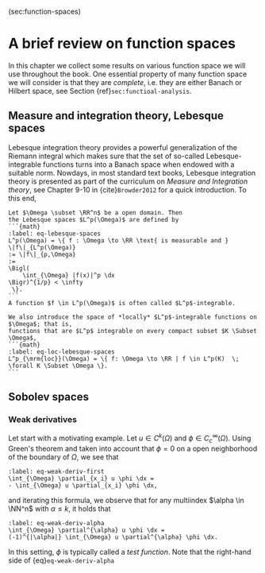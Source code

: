 (sec:function-spaces)
# A brief review on function spaces

In this chapter we collect some results on various function space we will
use throughout the book. One essential property of many function
space we will consider is that they are *complete*, i.e. they are either 
Banach or Hilbert space, see Section {ref}`sec:functioal-analysis`.

## Measure and integration theory, Lebesque spaces
Lebesque integration theory provides a powerful generalization
of the Riemann integral which makes sure that the set of so-called
Lebesque-integrable functions turns into a Banach space when
endowed with a suitable norm. Nowdays, in most standard text books,
Lebesque integration theory is presented as part of the
curriculum on *Measure and Integration theory*, see Chapter 9-10 in 
{cite}`Browder2012` for a quick introduction. 
To this end, 

````{prf:definition} Lebesque spaces
Let $\Omega \subset \RR^n$ be a open domain. Then
the Lebesque spaces $L^p(\Omega)$ are defined by
```{math}
:label: eq-lebesque-spaces
L^p(\Omega) = \{ f : \Omega \to \RR \text{ is measurable and } 
\|f\|_{L^p(\Omega)} 
:= \|f\|_{p,\Omega} 
:=  
\Bigl(
    \int_{\Omega} |f(x)|^p \dx
\Bigr)^{1/p} < \infty
 \}.
```
A function $f \in L^p(\Omega)$ is often called $L^p$-integrable. 

We also introduce the space of *locally* $L^p$-integrable functions on $\Omega$; that is,
functions that are $L^p$ integrable on every compact subset $K \Subset \Omega$,
```{math}
:label: eq-loc-lebesque-spaces
L^p_{\mrm{loc}}(\Omega) = \{ f: \Omega \to \RR | f \in L^p(K)  \; \forall K \Subset \Omega \}.
```
````


## Sobolev spaces

### Weak derivatives 

Let start with a motivating example. Let $u \in C^k(\Omega)$ and $\phi \in C^{\infty}_c(\Omega)$.
Using Green's theorem and taken into account that $\phi = 0$ on a open neighborhood of the boundary of $\Omega$, 
we see that
```{math}
:label: eq-weak-deriv-first
\int_{\Omega} \partial_{x_i} u \phi \dx = 
- \int_{\Omega} u \partial_{x_i} \phi \dx,
```
and iterating this formula, we observe that for any multiindex $\alpha
\in \NN^n$ with $\alpha \leqslant k$, it holds that
```{math}
:label: eq-weak-deriv-alpha
\int_{\Omega} \partial^{\alpha} u \phi \dx = 
(-1)^{|\alpha|} \int_{\Omega} u \partial^{\alpha} \phi \dx.
```

In this setting, $\phi$ is typically called a *test function*.
Note that the right-hand side of {eq}`eq-weak-deriv-alpha`



<!-- ```{prf:theorem}
:class: dropdown

This is an example of how to hide the content of a directive.
```

```{toggle}
This is a toggled content block!
```

:::{admonition} Click the title to toggle
:class: dropdown

This title was made into a dropdown admonition by adding `:class: dropdown` to it.
::: -->